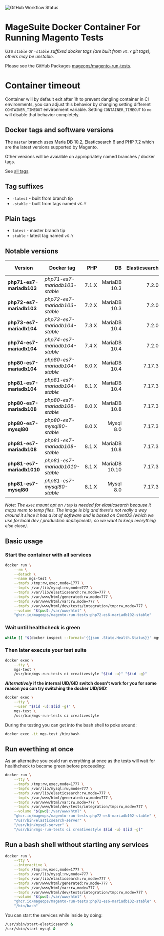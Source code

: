 
![GitHub Workflow Status](https://img.shields.io/github/workflow/status/mageops/docker-magento-run-tests/Publish%20docker%20container%20to%20docker%20hub)

# MageSuite Docker Container For Running Magento Tests

*Use `stable` or `-stable` suffixed docker tags (are built from `vX.Y` git tags), others may be unstable.*

Please see the GitHub Packages [mageops/magento-run-tests](https://github.com/mageops/docker-magento-run-tests/pkgs/container/magento-run-tests).

# Container timeout
Container will by default exit after 1h to prevent dangling container in CI environments,
you can adjust this behavior by changing setting different `CONTAINER_TIMEOUT` environment variable.
Setting `CONTAINER_TIMEOUT` to `no` will disable that behavior completely.

## Docker tags and software versions

The `master` branch uses Maria DB 10.2, Elasticsearch 6 and PHP 7.2 which are the latest versions supported by Magento.

Other versions will be avaialble on appropriately named branches / docker tags.

See [all tags](https://github.com/mageops/docker-magento-run-tests/pkgs/container/magento-run-tests/versions).

## Tag suffixes

- `-latest` - built from branch tip
- `-stable` - built from tags named `vX.Y`

## Plain tags

- `latest` - master branch tip
- `stable` - latest tag named `vX.Y`

## Notable versions

| Version | Docker tag | PHP | DB| Elasticsearch | Composer version |
| --- | --- | ---: | ---: | ---: | ---: |
| **php71-es7-mariadb103** | _php71-es7-mariadb103-stable_ | 7.1.X | MariaDB 10.3 | 7.2.0 | 1 |
| **php72-es7-mariadb103** | _php72-es7-mariadb103-stable_ | 7.2.X | MariaDB 10.3 | 7.2.0 | 1 |
| **php73-es7-mariadb104** | _php73-es7-mariadb104-stable_ | 7.3.X | MariaDB 10.4 | 7.2.0 | 1 |
| **php74-es7-mariadb104** | _php74-es7-mariadb104-stable_ | 7.4.X | MariaDB 10.4 | 7.2.0 | 1 |
| **php80-es7-mariadb104** | _php80-es7-mariadb104-stable_ | 8.0.X | MariaDB 10.4 | 7.17.3 | 2 |
| **php81-es7-mariadb104** | _php81-es7-mariadb104-stable_ | 8.1.X | MariaDB 10.4 | 7.17.3 | 2 |
| **php80-es7-mariadb108** | _php80-es7-mariadb108-stable_ | 8.0.X | MariaDB 10.8 | 7.17.3 | 2 |
| **php80-es7-mysql80** | _php80-es7-mysql80-stable_ | 8.0.X | Mysql 8.0 | 7.17.3 | 2 |
| **php81-es7-mariadb108** | _php81-es7-mariadb108-stable_ | 8.1.X | MariaDB 10.8 | 7.17.3 | 2 |
| **php81-es7-mariadb1010** | _php81-es7-mariadb1010-stable_ | 8.1.X | MariaDB 10.10 | 7.17.3 | 2 |
| **php81-es7-mysql80** | _php81-es7-mysql80-stable_ | 8.1.X | Mysql 8.0 | 7.17.3 | 2 |

_Note: The `exec` mount opt on `/tmp` is needed for elasticsearch because it maps mem to temp files._
_The image is big and there's not really a way around it since it has a lot of software and is based on CentOS (which we use for local dev / production deployments, so we want to keep everything else close)._

## Basic usage

### Start the container with all services

```bash
docker run \
    --rm \
    --detach \
    --name mgs-test \
    --tmpfs /tmp:rw,exec,mode=1777 \
    --tmpfs /var/lib/mysql:rw,mode=777 \
    --tmpfs /var/lib/elasticsearch:rw,mode=777 \
    --tmpfs /var/www/html/generated:rw,mode=777 \
    --tmpfs /var/www/html/var:rw,mode=777 \
    --tmpfs /var/www/html/dev/tests/integration/tmp:rw,mode=777 \
    --volume "$(pwd):/var/www/html" \
    "ghcr.io/mageops/magento-run-tests:php72-es6-mariadb102-stable"
```

### Wait until healthcheck is green

```bash
while [[ "$(docker inspect --format='{{json .State.Health.Status}}' mgs-test)" == '"starting"' ]] ; do sleep 1s && echo "Waiting for start"; done
```

### Then later execute your test suite

```bash
docker exec \
    --tty \
    mgs-test \
    /usr/bin/mgs-run-tests ci creativestyle "$(id -u)" "$(id -g)"
```

**_Alternatively_ if the internal UID/GID switch doesn't work for you for some reason you can try switching the docker UID/GID:**

```bash
docker exec \
    --tty \
    --user "$(id -u):$(id -g)" \
    mgs-test \
    /usr/bin/mgs-run-tests ci creativestyle
```

During the testing you can get into the bash shell to poke around:

```bash
docker exec -it mgs-test /bin/bash
```

## Run everthing at once

As an alternative you could run everything at once as the
tests will wait for healthcheck to become green before proceeding:

```bash
docker run \
    --tty \
    --tmpfs /tmp:rw,exec,mode=1777 \
    --tmpfs /var/lib/mysql:rw,mode=777 \
    --tmpfs /var/lib/elasticsearch:rw,mode=777 \
    --tmpfs /var/www/html/generated:rw,mode=777 \
    --tmpfs /var/www/html/var:rw,mode=777 \
    --tmpfs /var/www/html/dev/tests/integration/tmp:rw,mode=777 \
    --volume "$(pwd):/var/www/html" \
    "ghcr.io/mageops/magento-run-tests:php72-es6-mariadb102-stable" \
    "/usr/bin/elasticsearch-server" \
    "/usr/bin/mysql-server" \
    "/usr/bin/mgs-run-tests ci creativestyle $(id -u) $(id -g)"
```

## Run a bash shell without starting any services

```bash
docker run \
    --tty \
    --interactive \
    --tmpfs /tmp:rw,exec,mode=1777 \
    --tmpfs /var/lib/mysql:rw,mode=777 \
    --tmpfs /var/lib/elasticsearch:rw,mode=777 \
    --tmpfs /var/www/html/generated:rw,mode=777 \
    --tmpfs /var/www/html/var:rw,mode=777 \
    --tmpfs /var/www/html/dev/tests/integration/tmp:rw,mode=777 \
    --volume "$(pwd):/var/www/html" \
    "ghcr.io/mageops/magento-run-tests:php72-es6-mariadb102-stable" \
    "/bin/bash"
```

You can start the services while inside by doing:

```bash
/usr/sbin/start-elasticsearch &
/usr/sbin/start-mysql &
```

